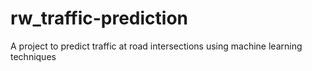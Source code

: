 # rw_traffic-prediction
A project to predict traffic at road intersections using machine learning techniques
